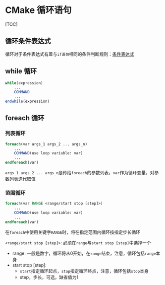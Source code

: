 # CMake 循环语句

[TOC]

## 循环条件表达式

循环对于条件表达式有着与`if语句`相同的条件判断规则：[条件表达式](CMake_if.md#条件表达式)

## while 循环

```CMake
while(expression)
    ...
    COMMAND
    ...
endwhile(expression)
```

## foreach 循环

### 列表循环

```CMake
foreach(var args_1 args_2 ... args_n)
    ...
    COMMAND(use loop variable: var)
    ...
endforeach(var)
```

`args_1 args_2 ... args_n`是传给`foreach`的参数列表，`var`作为循环变量，对参数列表迭代取值

### 范围循环

```CMake
foreach(var RANGE <range/start stop [step]>)
    ...
    COMMAND(use loop variable: var)
    ...
endforeach(var)
```

在`foreach`中使用关键字`RANGE`时，将在指定范围内循环按指定步长循环

`<range/start stop [step]>`: 必须在`range`与`start stop [step]`中选择一个

- range: 一般是数字，循环将从0开始，在`range`结束，注意，循环包括`range`本身
- start stop [step]:
  - `start`指定循环起点，`stop`指定循环终点，注意，循环包括`stop`本身
  - step，步长，可选，缺省值为1